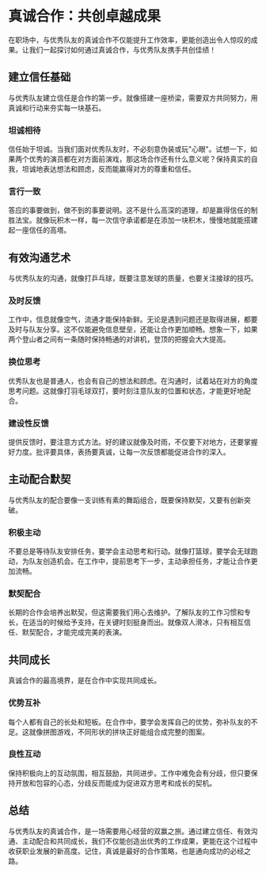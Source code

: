 # 真诚合作：共创卓越成果

在职场中，与优秀队友的真诚合作不仅能提升工作效率，更能创造出令人惊叹的成果。让我们一起探讨如何通过真诚合作，与优秀队友携手共创佳绩！

## 建立信任基础

与优秀队友建立信任是合作的第一步。就像搭建一座桥梁，需要双方共同努力，用真诚和行动来夯实每一块基石。

### 坦诚相待
信任始于坦诚。当我们面对优秀队友时，不必刻意伪装或玩"心眼"。试想一下，如果两个优秀的演员都在对方面前演戏，那这场合作还有什么意义呢？保持真实的自我，坦诚地表达想法和顾虑，反而能赢得对方的尊重和信任。

### 言行一致
答应的事要做到，做不到的事要说明。这不是什么高深的道理，却是赢得信任的制胜法宝。就像玩积木一样，每一次信守承诺都是在添加一块积木，慢慢地就能搭建起一座信任的高塔。

## 有效沟通艺术

与优秀队友的沟通，就像打乒乓球，既要注意发球的质量，也要关注接球的技巧。

### 及时反馈
工作中，信息就像空气，流通才能保持新鲜。无论是遇到问题还是取得进展，都要及时与队友分享。这不仅能避免信息壁垒，还能让合作更加顺畅。想象一下，如果两个登山者之间有一条随时保持畅通的对讲机，登顶的把握会大大提高。

### 换位思考
优秀队友也是普通人，也会有自己的想法和顾虑。在沟通时，试着站在对方的角度思考问题。这就像打羽毛球双打，要时刻注意队友的位置和状态，才能更好地配合。

### 建设性反馈
提供反馈时，要注意方式方法。好的建议就像及时雨，不仅要下对地方，还要掌握好力度。批评要具体，表扬要真诚，让每一次反馈都能促进合作的深入。

## 主动配合默契

与优秀队友的配合要像一支训练有素的舞蹈组合，既要保持默契，又要有创新突破。

### 积极主动
不要总是等待队友安排任务，要学会主动思考和行动。就像打篮球，要学会无球跑动，为队友创造机会。在工作中，提前思考下一步，主动承担任务，才能让合作更加流畅。

### 默契配合
长期的合作会培养出默契，但这需要我们用心去维护。了解队友的工作习惯和专长，在适当的时候给予支持，在关键时刻挺身而出。就像双人滑冰，只有相互信任、默契配合，才能完成完美的表演。

## 共同成长

真诚合作的最高境界，是在合作中实现共同成长。

### 优势互补
每个人都有自己的长处和短板。在合作中，要学会发挥自己的优势，弥补队友的不足。这就像拼图游戏，不同形状的拼块正好能组合成完整的图案。

### 良性互动
保持积极向上的互动氛围，相互鼓励，共同进步。工作中难免会有分歧，但只要保持开放和包容的心态，分歧反而能成为促进双方思考和成长的契机。

## 总结

与优秀队友的真诚合作，是一场需要用心经营的双赢之旅。通过建立信任、有效沟通、主动配合和共同成长，我们不仅能创造出优秀的工作成果，更能在这个过程中收获职业发展的新高度。记住，真诚是最好的合作策略，也是通向成功的必经之路。